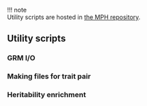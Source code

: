 !!! note  
    Utility scripts are hosted in [the MPH repository](https://github.com/jiang18/mph/tree/main/util).

## Utility scripts

### GRM I/O


### Making files for trait pair


### Heritability enrichment

